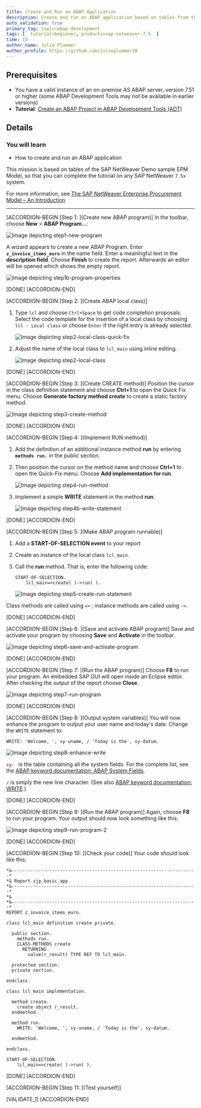 ```yaml
---
title: Create and Run an ABAP Application
description: Create and run an ABAP application based on tables from the sample EPM data model.
auto_validation: true
primary_tag: topic>abap-development
tags: [  tutorial>beginner, products>sap-netweaver-7.5  ]
time: 15
author_name: Julie Plummer
author_profile: https://github.com/julieplummer20
---
```


## Prerequisites  
- You have a valid instance of an on-premise AS ABAP server, version 7.51 or higher (some ABAP Development Tools may not be available in earlier versions)
- **Tutorial**: [Create an ABAP Project in ABAP Development Tools (ADT)](https://developers.sap.com/tutorials/abap-create-project.html)

## Details
### You will learn  
- How to create and run an ABAP application

This mission is based on tables of the SAP NetWeaver Demo sample EPM Model, so that you can complete the tutorial on any SAP NetWeaver `7.5x` system.

For more information, see [The SAP NetWeaver Enterprise Procurement Model – An Introduction](https://help.sap.com/viewer/a602ff71a47c441bb3000504ec938fea/7.52.2/en-US/57e9f59831e94311852a2af18ab733b5.html)

---

[ACCORDION-BEGIN [Step 1: ](Create new ABAP program)]
In the toolbar, choose **New** > **ABAP Program...**:

![Image depicting step1-new-program](step1-new-program.png)

A wizard appears to create a new ABAP Program. Enter **`z_invoice_items_euro`** in the name field. Enter a meaningful text in the **description field**. Choose **Finish** to create the report.
Afterwards an editor will be opened which shows the empty report.

![Image depicting step1b-program-properties](step1b-program-properties.png)

[DONE]
[ACCORDION-END]

[ACCORDION-BEGIN [Step 2: ](Create ABAP local class)]

1. Type `lcl` and choose `Ctrl+Space` to get code completion proposals. Select the code template for the insertion of a local class by choosing `lcl - Local class` or choose `Enter` if the right entry is already selected.

    ![Image depicting step2-local-class-quick-fix](step2-local-class-quick-fix.png)

2. Adjust the name of the local class to `lcl_main` using inline editing.

    ![Image depicting step2-local-class](step2-local-class.png)

[DONE]
[ACCORDION-END]

[ACCORDION-BEGIN [Step 3: ](Create CREATE method)]
Position the cursor in the class definition statement and choose **Ctrl+1** to open the Quick Fix menu. Choose **Generate factory method create** to create a static factory method.

![Image depicting step3-create-method](step3-create-method.png)

[DONE]
[ACCORDION-END]

[ACCORDION-BEGIN [Step 4: ](Implement RUN method)]
1. Add the definition of an additional instance method **run** by entering **`methods run.`** in the public section.

2. Then position the cursor on the method name and choose **Ctrl+1** to open the Quick-Fix menu. Choose **Add implementation for run**.

    ![Image depicting step4-run-method](step4-run-method.png)

3. Implement a simple **WRITE** statement in the method **run**.

    ![Image depicting step4b-write-statement](step4b-write-statement.png)

[DONE]
[ACCORDION-END]

[ACCORDION-BEGIN [Step 5: ](Make ABAP program runnable)]
1. Add a **START-OF-SELECTION event** to your report

2. Create an instance of the local class `lcl_main`.

3. Call the **run** method.
That is, enter the following code:

    ```ABAP
    START-OF-SELECTION.
        lcl_main=>create( )->run( ).
    ```

    ![Image depicting step5-create-run-statement](step5-create-run-statement.png)

Class methods are called using `=>` ; instance methods are called using `->`.

[DONE]
[ACCORDION-END]

[ACCORDION-BEGIN [Step 6: ](Save and activate ABAP program)]
Save and activate your program by choosing **Save** and **Activate** in the toolbar.

![Image depicting step6-save-and-activate-program](step6-save-and-activate-program.png)

[DONE]
[ACCORDION-END]

[ACCORDION-BEGIN [Step 7: ](Run the ABAP program)]
Choose **F8** to run your program. An embedded SAP GUI will open inside an Eclipse editor. After checking the output of the report choose **Close**.

![Image depicting step7-run-program](step7-run-program.png)

[DONE]
[ACCORDION-END]

[ACCORDION-BEGIN [Step 8: ](Output system variables)]
You will now enhance the program to output your user name and today's date. Change the `WRITE` statement to:

   `WRITE: 'Welcome, ', sy-uname, / 'Today is the', sy-datum.`

![Image depicting step8-enhance-write](step8-enhance-write.png)

`sy- ` is the table containing all the system fields. For the complete list, see the [ABAP keyword documentation: ABAP System Fields](https://help.sap.com/doc/abapdocu_752_index_htm/7.52/en-US/index.htm?file=ABENSYSTEM_FIELDS.htm).

`/` is simply the new line character. (See also [ABAP keyword documentation: WRITE](https://help.sap.com/doc/abapdocu_752_index_htm/7.52/en-US/index.htm?file=abapwrite-.htm).)

[DONE]
[ACCORDION-END]

[ACCORDION-BEGIN [Step  9: ](Run the ABAP program)]
Again, choose **F8** to run your program. Your output should now look something like this:

![Image depicting step9-run-program-2](step9-run-program-2.png)

[DONE]
[ACCORDION-END]

[ACCORDION-BEGIN [Step 10: ](Check your code)]
Your code should look like this:

```ABAP
*&---------------------------------------------------------------------*
*& Report zjp_basic_app
*&---------------------------------------------------------------------*
*&
*&---------------------------------------------------------------------*
REPORT z_invoice_items_euro.

class lcl_main definition create private.

  public section.
    methods run.
    CLASS-METHODS create
      RETURNING
        value(r_result) TYPE REF TO lcl_main.

  protected section.
  private section.

endclass.

class lcl_main implementation.

  method create.
    create object r_result.
  endmethod.

  method run.
    WRITE: 'Welcome, ', sy-uname, / 'Today is the', sy-datum.

  endmethod.

endclass.

START-OF-SELECTION.
    lcl_main=>create( )->run( ).

```

[DONE]
[ACCORDION-END]

[ACCORDION-BEGIN [Step 11: ](Test yourself)]


[VALIDATE_1]
[ACCORDION-END]
